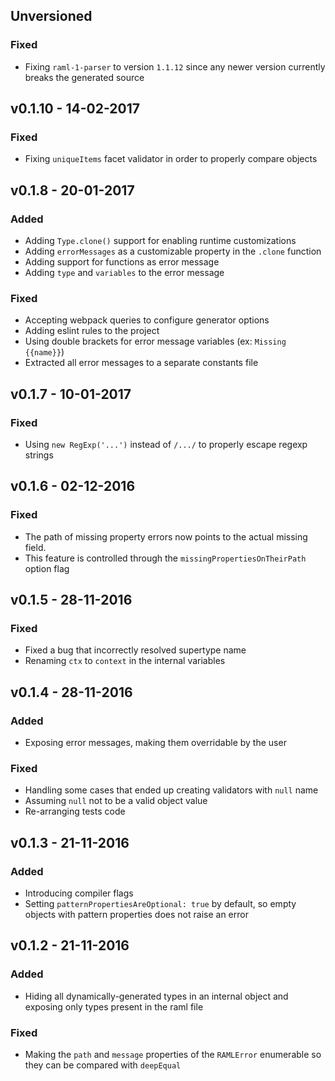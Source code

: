 ## Unversioned
### Fixed
- Fixing `raml-1-parser` to version `1.1.12` since any newer version currently breaks the generated source

## v0.1.10 - 14-02-2017
### Fixed
- Fixing `uniqueItems` facet validator in order to properly compare objects

## v0.1.8 - 20-01-2017
### Added
- Adding `Type.clone()` support for enabling runtime customizations
- Adding `errorMessages` as a customizable property in the `.clone` function
- Adding support for functions as error message
- Adding `type` and `variables` to the error message

### Fixed
- Accepting webpack queries to configure generator options
- Adding eslint rules to the project
- Using double brackets for error message variables (ex: `Missing {{name}}`)
- Extracted all error messages to a separate constants file

## v0.1.7 - 10-01-2017
### Fixed
- Using `new RegExp('...')` instead of `/.../` to properly escape regexp strings


## v0.1.6 - 02-12-2016
### Fixed
- The path of missing property errors now points to the actual missing field.
- This feature is controlled through the `missingPropertiesOnTheirPath` option flag


## v0.1.5 - 28-11-2016
### Fixed
- Fixed a bug that incorrectly resolved supertype name
- Renaming `ctx` to `context` in the internal variables


## v0.1.4 - 28-11-2016
### Added
- Exposing error messages, making them overridable by the user

### Fixed
- Handling some cases that ended up creating validators with `null` name
- Assuming `null` not to be a valid object value
- Re-arranging tests code


## v0.1.3 - 21-11-2016
### Added
- Introducing compiler flags
- Setting `patternPropertiesAreOptional: true` by default, so empty objects with pattern properties does not raise an error


## v0.1.2 - 21-11-2016
### Added
- Hiding all dynamically-generated types in an internal object and exposing only types present in the raml file

### Fixed
- Making the `path` and `message` properties of the `RAMLError` enumerable so they can be compared with `deepEqual`
